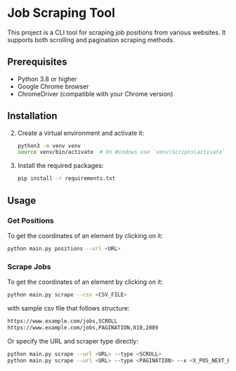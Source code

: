 # Job Scraping Tool

This project is a CLI tool for scraping job positions from various websites. It supports both scrolling and pagination scraping methods.

## Prerequisites

- Python 3.8 or higher
- Google Chrome browser
- ChromeDriver (compatible with your Chrome version)

## Installation

2. Create a virtual environment and activate it:
    ```bash
    python3 -m venv venv
    source venv/bin/activate  # On Windows use `venv\Scripts\activate`
    ```

3. Install the required packages:
    ```bash
    pip install -r requirements.txt
    ```

## Usage

### Get Positions

To get the coordinates of an element by clicking on it:
```bash
python main.py positions --url <URL>
```

### Scrape Jobs

To get the coordinates of an element by clicking on it:
```bash
python main.py scrape --csv <CSV_FILE>
```
with sample csv file that follows structure:
```bash
https://www.example.com/jobs,SCROLL
https://www.example.com/jobs,PAGINATION,810,2089
```

Or specify the URL and scraper type directly:
```bash
python main.py scrape --url <URL> --type <SCROLL>
python main.py scrape --url <URL> --type <PAGINATION> --x <X_POS_NEXT_BUTTON> --y <Y_POS_NEXT_BUTTON>
```
